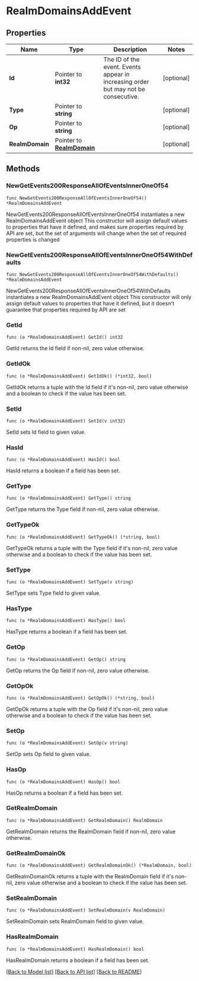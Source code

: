 # RealmDomainsAddEvent

## Properties

Name | Type | Description | Notes
------------ | ------------- | ------------- | -------------
**Id** | Pointer to **int32** | The ID of the event. Events appear in increasing order but may not be consecutive.  | [optional] 
**Type** | Pointer to **string** |  | [optional] 
**Op** | Pointer to **string** |  | [optional] 
**RealmDomain** | Pointer to [**RealmDomain**](RealmDomain.md) |  | [optional] 

## Methods

### NewGetEvents200ResponseAllOfEventsInnerOneOf54

`func NewGetEvents200ResponseAllOfEventsInnerOneOf54() *RealmDomainsAddEvent`

NewGetEvents200ResponseAllOfEventsInnerOneOf54 instantiates a new RealmDomainsAddEvent object
This constructor will assign default values to properties that have it defined,
and makes sure properties required by API are set, but the set of arguments
will change when the set of required properties is changed

### NewGetEvents200ResponseAllOfEventsInnerOneOf54WithDefaults

`func NewGetEvents200ResponseAllOfEventsInnerOneOf54WithDefaults() *RealmDomainsAddEvent`

NewGetEvents200ResponseAllOfEventsInnerOneOf54WithDefaults instantiates a new RealmDomainsAddEvent object
This constructor will only assign default values to properties that have it defined,
but it doesn't guarantee that properties required by API are set

### GetId

`func (o *RealmDomainsAddEvent) GetId() int32`

GetId returns the Id field if non-nil, zero value otherwise.

### GetIdOk

`func (o *RealmDomainsAddEvent) GetIdOk() (*int32, bool)`

GetIdOk returns a tuple with the Id field if it's non-nil, zero value otherwise
and a boolean to check if the value has been set.

### SetId

`func (o *RealmDomainsAddEvent) SetId(v int32)`

SetId sets Id field to given value.

### HasId

`func (o *RealmDomainsAddEvent) HasId() bool`

HasId returns a boolean if a field has been set.

### GetType

`func (o *RealmDomainsAddEvent) GetType() string`

GetType returns the Type field if non-nil, zero value otherwise.

### GetTypeOk

`func (o *RealmDomainsAddEvent) GetTypeOk() (*string, bool)`

GetTypeOk returns a tuple with the Type field if it's non-nil, zero value otherwise
and a boolean to check if the value has been set.

### SetType

`func (o *RealmDomainsAddEvent) SetType(v string)`

SetType sets Type field to given value.

### HasType

`func (o *RealmDomainsAddEvent) HasType() bool`

HasType returns a boolean if a field has been set.

### GetOp

`func (o *RealmDomainsAddEvent) GetOp() string`

GetOp returns the Op field if non-nil, zero value otherwise.

### GetOpOk

`func (o *RealmDomainsAddEvent) GetOpOk() (*string, bool)`

GetOpOk returns a tuple with the Op field if it's non-nil, zero value otherwise
and a boolean to check if the value has been set.

### SetOp

`func (o *RealmDomainsAddEvent) SetOp(v string)`

SetOp sets Op field to given value.

### HasOp

`func (o *RealmDomainsAddEvent) HasOp() bool`

HasOp returns a boolean if a field has been set.

### GetRealmDomain

`func (o *RealmDomainsAddEvent) GetRealmDomain() RealmDomain`

GetRealmDomain returns the RealmDomain field if non-nil, zero value otherwise.

### GetRealmDomainOk

`func (o *RealmDomainsAddEvent) GetRealmDomainOk() (*RealmDomain, bool)`

GetRealmDomainOk returns a tuple with the RealmDomain field if it's non-nil, zero value otherwise
and a boolean to check if the value has been set.

### SetRealmDomain

`func (o *RealmDomainsAddEvent) SetRealmDomain(v RealmDomain)`

SetRealmDomain sets RealmDomain field to given value.

### HasRealmDomain

`func (o *RealmDomainsAddEvent) HasRealmDomain() bool`

HasRealmDomain returns a boolean if a field has been set.


[[Back to Model list]](../README.md#documentation-for-models) [[Back to API list]](../README.md#documentation-for-api-endpoints) [[Back to README]](../README.md)


